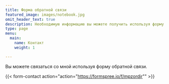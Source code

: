 ```yaml
---
title: Форма обратной связи
featured_image: images/notebook.jpg
omit_header_text: true
description: Необходимую информацию вы можете получить используя форму для связи.
type: page
menu:
  main:
    name: Контакт
    weight: 1

---
```

Вы можете связаться со мной используя форму обратной связи.

{{< form-contact action="action="https://formspree.io/f/mpzordjr""  >}}
